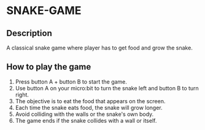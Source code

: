 # SNAKE-GAME

## Description

A classical snake game where player has to get food and grow the snake.

## How to play the game

1. Press button A + button B to start the game.
2. Use button A on your micro:bit to turn the snake left and button B to turn right.
3. The objective is to eat the food that appears on the screen.
4. Each time the snake eats food, the snake will grow longer.
5. Avoid colliding with the walls or the snake's own body.
6. The game ends if the snake collides with a wall or itself.
